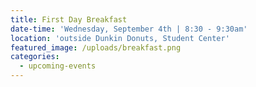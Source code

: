 ```yaml
---
title: First Day Breakfast
date-time: 'Wednesday, September 4th | 8:30 - 9:30am'
location: 'outside Dunkin Donuts, Student Center'
featured_image: /uploads/breakfast.png
categories:
  - upcoming-events
---
```



